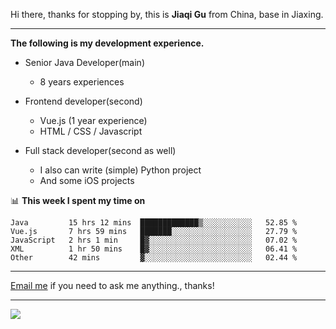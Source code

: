 Hi there, thanks for stopping by, this is **Jiaqi Gu** from China, base in Jiaxing.

---

**The following is my development experience.**

- Senior Java Developer(main)
  - 8 years experiences

- Frontend developer(second)
  - Vue.js (1 year experience)
  - HTML / CSS / Javascript
  
- Full stack developer(second as well)
  - I also can write (simple) Python project
  - And some iOS projects

📊 **This week I spent my time on**
<!--START_SECTION:waka-->
```text
Java         15 hrs 12 mins  █████████████▒░░░░░░░░░░░   52.85 % 
Vue.js       7 hrs 59 mins   ███████░░░░░░░░░░░░░░░░░░   27.79 % 
JavaScript   2 hrs 1 min     █▓░░░░░░░░░░░░░░░░░░░░░░░   07.02 % 
XML          1 hr 50 mins    █▓░░░░░░░░░░░░░░░░░░░░░░░   06.41 % 
Other        42 mins         ▓░░░░░░░░░░░░░░░░░░░░░░░░   02.44 % 
```
<!--END_SECTION:waka-->

---

[Email me](mailto:droidqw@gmail.com?subject=Hiring_from_GitHub) if you need to ask me anything., thanks!

---

![]( https://visitor-badge.glitch.me/badge?page_id=githubgujiaqi)
